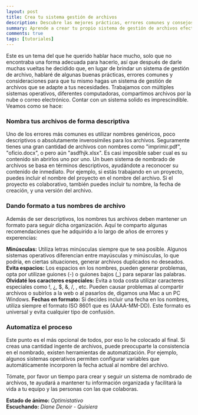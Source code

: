 ```yaml
---
layout: post
title: Crea tu sistema gestión de archivos
description: Descubre las mejores prácticas, errores comunes y consejos clave para organizar tus archivos de forma eficiente. ¡Dile adiós al caos y da la bienvenida a la productividad!
summary: Aprende a crear tu propio sistema de gestión de archivos efectivo y personalizado.
comments: true
tags: [tutoriales]
---
```


Este es un tema del que he querido hablar hace mucho, solo que no encontraba una forma adecuada para hacerlo, así que después de darle muchas vueltas he decidido que, en lugar de brindar un sistema de gestión de archivo, hablaré de algunas buenas prácticas, errores comunes  y consideraciones para que tu mismo hagas un sistema de gestión de archivos que se adapte a tus necesidades. Trabajamos con múltiples sistemas operativos, diferentes computadoras, compartimos archivos por la nube o correo electrónico. Contar con un sistema solido es imprescindible. Veamos como se hace:

### Nombra tus archivos de forma descriptiva
Uno de los errores más comunes es utilizar nombres genéricos, poco descriptivos o absolutamente inverosímiles para los archivos. Seguramente tienes una gran cantidad de archivos con nombres como "imprimir.pdf", "oficio.docx", o pero aún "asdfhjk.xlsx". Es casi imposible saber cual es su contenido sin abrirlos uno por uno. Un buen sistema de nombrado de archivos se basa en términos descriptivos,  ayudándote a reconocer su contenido de inmediato. Por ejemplo, si estás trabajando en un proyecto, puedes incluir el nombre del proyecto en el nombre del archivo. Si el proyecto es colaborativo, también puedes incluir tu nombre, la fecha de creación, y una versión del archivo. 


### Dando formato a tus nombres de archivo 
Además de ser descriptivos, los nombres tus archivos deben mantener un formato para seguir dicha organización. Aquí te comparto algunas recomendaciones que he adquirido a lo largo de años de errores y experencias: 

**Minúsculas:** Utiliza letras minúsculas siempre que te sea posible. Algunos sistemas operativos diferencian entre mayúsculas y minúsculas, lo que podría, en ciertas situaciones, generar archivos duplicados no deseados. 
**Evita espacios:** Los espacios en los nombres, pueden generar problemas, opta por utilizae guiones (-) o guiones bajos (_) para separar las palabras. 
**Olvidaté los caracteres especiales:** Evita a toda costa utilizar caracteres especiales como !, ¿, $, &, /, \, etc. Pueden causar problemas al compartir archivos o subirlos a la web o al pasarlos de, digamos una Mac a un PC Windows. 
**Fechas en formato:** Si decides incluir una fecha en los nombres, utiliza siempre el formato ISO 8601 que es (AAAA-MM-DD). Este formato es universal y evita cualquier tipo de confusión. 

### Automatiza el proceso
Este punto es el más opcional de todos, por eso lo he colocado al final. Si creas una cantidad ingente de archivos, puede preocuparte la consistencia en el nombrado, existen herramientas de automatización. Por ejemplo, algunos sistemas operativos permiten configurar variables que automáticamente incorporen la fecha actual al nombre del archivo. 

Tómate, por favor un tiempo para crear y seguir un sistema de nombrado de archivos, te ayudará a mantener tu información organizada y facilitará la vida a tu equipo y las personas con las que colaboras.

**Estado de ánimo:** *Optimistativo*  
**Escuchando:** *Diane Denoir - Quisiera*
